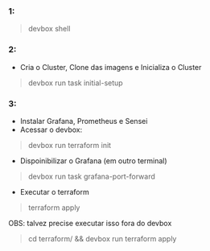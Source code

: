 ### 1:
> devbox shell

### 2:
- Cria o Cluster, Clone das imagens e Inicializa o Cluster
> devbox run task initial-setup


### 3:

- Instalar Grafana, Prometheus e Sensei
- Acessar o devbox:
> devbox run
> terraform init

- Dispoinibilizar o Grafana (em outro terminal)
> devbox run task grafana-port-forward

- Executar o terraform
> terraform apply

OBS: talvez precise executar isso fora do devbox
> cd terraform/ && devbox run terraform apply
